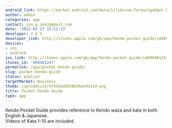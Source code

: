 ```yaml
---
android_link: https://market.android.com/details?id=com.fareastgadget.kendo&feature=search_result#?t=W251bGwsMSwyLDEsImNvbS5mYXJlYXN0Z2FkZ2V0LmtlbmRvIl0.
author: admin
categories: app
contact: jun.g.seki@gmail.com
date: '2012-02-27 15:21:23'
developer: J G S
developer_link: http://itunes.apple.com/gb/app/kendo-pocket-guide/id499481247?mt=8
devices: 
- ios
- android
ios_link: http://itunes.apple.com/gb/app/kendo-pocket-guide/id499481247?mt=8
itunes_id: '499481247'
permalink: /app/pocket-kendo-guide/
slug: pocket-kendo-guide
status: publish
targetMarket: Business
thumb: /uploads/v2/4f3d3edd05803kendo114.png
title: Pocket Kendo Guide
type: app
---
```


Kendo Pocket Guide provides reference to Kendo waza and kata in both English &amp; Japanese.<br />
Videos of Kata 1-10 are included